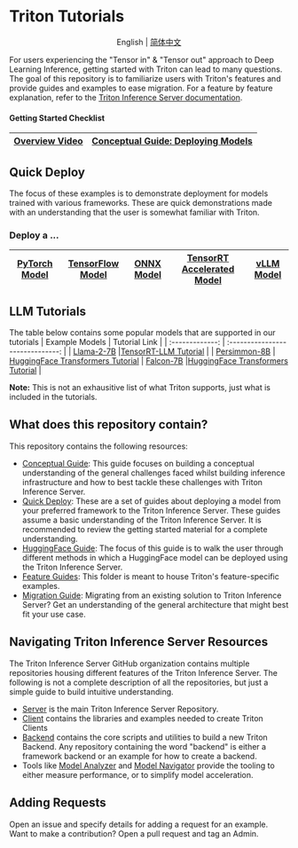 # Triton Tutorials

<div align="center">

English | [简体中文](README_zh-CN.md)

</div>

For users experiencing the "Tensor in" & "Tensor out" approach to Deep Learning Inference, getting started with Triton can lead to many questions. The goal of this repository is to familiarize users with Triton's features and provide guides and examples to ease migration. For a feature by feature explanation, refer to the [Triton Inference Server documentation](https://docs.nvidia.com/deeplearning/triton-inference-server/user-guide/docs/index.html).

#### Getting Started Checklist
| [Overview Video](https://www.youtube.com/watch?v=NQDtfSi5QF4) | [Conceptual Guide: Deploying Models](Conceptual_Guide/Part_1-model_deployment/README.md) |
| ------------ | --------------- |

## Quick Deploy

The focus of these examples is to demonstrate deployment for models trained with various frameworks. These are quick demonstrations made with an understanding that the user is somewhat familiar with Triton.

### Deploy a ...
| [PyTorch Model](./Quick_Deploy/PyTorch/README.md) | [TensorFlow Model](./Quick_Deploy/TensorFlow/README.md) | [ONNX Model](./Quick_Deploy/ONNX/README.md) | [TensorRT Accelerated Model](https://github.com/NVIDIA/TensorRT/tree/main/quickstart/deploy_to_triton) | [vLLM Model](./Quick_Deploy/vLLM/README.md)
| --------------- | ------------ | --------------- | --------------- | --------------- |

## LLM Tutorials
The table below contains some popular models that are supported in our tutorials
| Example Models   | Tutorial Link |
| :-------------: | :------------------------------: |
| [Llama-2-7B](https://huggingface.co/meta-llama/Llama-2-7b-hf/tree/main) |[TensorRT-LLM Tutorial](Popular_Models_Guide/Llama2/trtllm_guide.md) |
| [Persimmon-8B](https://www.adept.ai/blog/persimmon-8b) | [HuggingFace Transformers Tutorial](https://github.com/triton-inference-server/tutorials/tree/main/Quick_Deploy/HuggingFaceTransformers)  |
[Falcon-7B](https://huggingface.co/tiiuae/falcon-7b) |[HuggingFace Transformers Tutorial](https://github.com/triton-inference-server/tutorials/tree/main/Quick_Deploy/HuggingFaceTransformers)   |

**Note:**
This is not an exhausitive list of what Triton supports, just what is included in the tutorials.

## What does this repository contain?
This repository contains the following resources:
* [Conceptual Guide](./Conceptual_Guide/): This guide focuses on building a conceptual understanding of the general challenges faced whilst building inference infrastructure and how to best tackle these challenges with Triton Inference Server.
* [Quick Deploy](#quick-deploy): These are a set of guides about deploying a model from your preferred framework to the Triton Inference Server. These guides assume a basic understanding of the Triton Inference Server. It is recommended to review the getting started material for a complete understanding.
* [HuggingFace Guide](./HuggingFace/): The focus of this guide is to walk the user through different methods in which a HuggingFace model can be deployed using the Triton Inference Server.
* [Feature Guides](./Feature_Guide/): This folder is meant to house Triton's feature-specific examples.
* [Migration Guide](./Migration_Guide/migration_guide.md): Migrating from an existing solution to Triton Inference Server? Get an understanding of the general architecture that might best fit your use case.

## Navigating Triton Inference Server Resources

The Triton Inference Server GitHub organization contains multiple repositories housing different features of the Triton Inference Server. The following is not a complete description of all the repositories, but just a simple guide to build intuitive understanding.

* [Server](https://github.com/triton-inference-server/server) is the main Triton Inference Server Repository.
* [Client](https://github.com/triton-inference-server/client) contains the libraries and examples needed to create Triton Clients
* [Backend](https://github.com/triton-inference-server/backend) contains the core scripts and utilities to build a new Triton Backend. Any repository containing the word "backend" is either a framework backend or an example for how to create a backend.
* Tools like [Model Analyzer](https://github.com/triton-inference-server/model_analyzer) and [Model Navigator](https://github.com/triton-inference-server/model_navigator) provide the tooling to either measure performance, or to simplify model acceleration.

## Adding Requests

Open an issue and specify details for adding a request for an example. Want to make a contribution? Open a pull request and tag an Admin.
